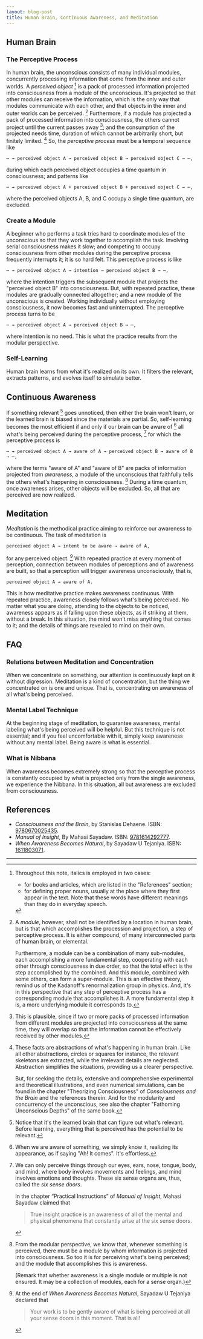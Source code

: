```yaml
---
layout: blog-post
title: Human Brain, Continuous Awareness, and Meditation
---
```


## Human Brain

### The Perceptive Process

In human brain, the unconscious consists of many individual modules, concurrently processing information that come from the inner and outer worlds. A _perceived object_ [^italics-convention] is a pack of processed information projected into consciousness from a module of the unconscious. It's projected so that other modules can receive the information, which is the only way that modules communicate with each other, and that objects in the inner and outer worlds can be perceived. [^modularity] Furthermore, if a module has projected a pack of processed information into consciousness, the others cannot project until the current passes away [^information-overlap]; and the consumption of the projected needs time, duration of which cannot be arbitrarily short, but finitely limited. [^brain-perception] So, the _perceptive process_ must be a temporal sequence like

    ⋯ → perceived object A → perceived object B → perceived object C → ⋯,

during which each perceived object occupies a time quantum in consciousness; and patterns like

    ⋯ → perceived object A + perceived object B + perceived object C → ⋯,

where the perceived objects A, B, and C occupy a single time quantum, are excluded.

### Create a Module

A beginner who performs a task tries hard to coordinate modules of the unconscious so that they work together to accomplish the task. Involving serial consciousness makes it slow; and competing to occupy consciousness from other modules during the perceptive process frequently interrupts it; it is so hard felt. This perceptive process is like

    ⋯ → perceived object A → intention → perceived object B → ⋯,

where the intention triggers the subsequent module that projects the "perceived object B" into consciousness. But, with repeated practice, these modules are gradually connected altogether; and a new module of the unconscious is created. Working individually without employing consciousness, it now becomes fast and uninterrupted. The perceptive process turns to be

    ⋯ → perceived object A → perceived object B → ⋯,

where intention is no need. This is what the practice results from the modular perspective.

### Self-Learning

Human brain learns from what it's realized on its own. It filters the relevant, extracts patterns, and evolves itself to simulate better.

## Continuous Awareness

If something relevant [^what-is-relevant] goes unnoticed, then either the brain won't learn, or the learned brain is biased since the materials are partial. So, self-learning becomes the most efficient if and only if our brain can be aware of [^be-aware-of] all what's being perceived during the perceptive process, [^Mahasi] for which the perceptive process is

    ⋯ → perceived object A → aware of A → perceived object B → aware of B → ⋯,

where the terms "aware of A" and "aware of B" are packs of information projected from _awareness_, a module of the unconscious that faithfully tells the others what's happening in consciousness. [^awareness] During a time quantum, once awareness arises, other objects will be excluded. So, all that are perceived are now realized.

## Meditation

_Meditation_ is the methodical practice aiming to reinforce our awareness to be continuous. The task of meditation is

    perceived object A → intent to be aware → aware of A,

for any perceived object. [^Tejaniya] With repeated practice at every moment of perception, connection between modules of perceptions and of awareness are built, so that a perception will trigger awareness unconsciously, that is,

    perceived object A → aware of A.

This is how meditative practice makes awareness continuous. With repeated practice, awareness closely follows what's being perceived. No matter what you are doing, attending to the objects to be noticed, awareness appears as if falling upon these objects, as if striking at them, without a break. In this situation, the mind won't miss anything that comes to it; and the details of things are revealed to mind on their own.

## FAQ

### Relations between Meditation and Concentration

When we concentrate on something, our attention is continuously kept on it without digression. Meditation is a kind of concentration, but the thing we concentrated on is one and unique. That is, concentrating on awareness of all what's being perceived.

### Mental Label Technique

At the beginning stage of meditation, to guarantee awareness, mental labeling what's being perceived will be helpful. But this technique is not essential; and if you feel uncomfortable with it, simply keep awareness without any mental label. Being aware is what is essential.

### What is Nibbana

When awareness becomes extremely strong so that the perceptive process is constantly occupied by what is projected only from the single awareness, we experience the Nibbana. In this situation, all but awareness are excluded from consciousness.

## References

- _Consciousness and the Brain_, by Stanislas Dehaene. ISBN: [9780670025435](https://isbnsearch.org/isbn/9780670025435).
- _Manual of Insight_, By Mahasi Sayadaw. ISBN: [9781614292777](https://isbnsearch.org/isbn/9781614292777).
- _When Awareness Becomes Natural_, by Sayadaw U Tejaniya. ISBN: [1611803071](https://isbnsearch.org/isbn/1611803071).

[^italics-convention]: Throughout this note, italics is employed in two cases:

    - for books and articles, which are listed in the "References" section;
    - for defining proper nouns, usually at the place where they first appear in the text. Note that these words have different meanings than they do in everyday speech.

[^modularity]: A _module_, however, shall not be identified by a location in human brain, but is that which accomplishes the procession and projection, a step of perceptive process. It is either compound, of many interconnected parts of human brain, or elemental.

    Furthermore, a module can be a combination of many sub-modules, each accomplishing a more fundamental step, cooperating with each other through consciousness in due order, so that the total effect is the step accomplished by the combined. And this module, combined with some others, can form a super-module. This is an effective theory, remind us of the Kadanoff's renormalization group in physics. And, it's in this perspective that any step of perceptive process has a corresponding module that accomplishes it. A more fundamental step it is, a more underlying module it corresponds to.

[^information-overlap]: This is plausible, since if two or more packs of processed information from different modules are projected into consciousness at the same time, they will overlap so that the information cannot be effectively received by other modules.

[^brain-perception]: These facts are abstractions of what's happening in human brain. Like all other abstractions, circles or squares for instance, the relevant skeletons are extracted, while the irrelevant details are neglected. Abstraction simplifies the situations, providing us a clearer perspective.

    But, for seeking the details, extensive and comprehensive experimental and theoretical illustrations, and even numerical simulations, can be found in the chapter "Theorizing Consciousness" of _Consciousness and the Brain_ and the references therein. And for the modularity and concurrency of the unconscious, see also the chapter "Fathoming Unconscious Depths" of the same book.

[^what-is-relevant]: Notice that it's the learned brain that can figure out what's relevant. Before learning, everything that is perceived has the potential to be relevant.

[^be-aware-of]: When we are aware of something, we simply know it, realizing its appearance, as if saying "Ah! It comes". It's effortless.

[^Mahasi]: We can only perceive things through our eyes, ears, nose, tongue, body, and mind, where body involves movements and feelings, and mind involves emotions and thoughts. These six sense organs are, thus, called the _six sense doors_.

    In the chapter “Practical Instructions” of _Manual of Insight_, Mahasi Sayadaw claimed that

    > True insight practice is an awareness of all of the mental and physical phenomena that constantly arise at the six sense doors.

[^awareness]: From the modular perspective, we know that, whenever something is perceived, there must be a module by whom information is projected into consciousness. So too it is for perceiving what's being perceived; and the module that accomplishes this is awareness.

    (Remark that whether awareness is a single module or multiple is not ensured. It may be a collection of modules, each for a sense organ.)

[^Tejaniya]: At the end of _When Awareness Becomes Natural_, Sayadaw U Tejaniya declared that

    > Your work is to be gently aware of what is being perceived at all your sense doors in this moment. That is all!

---
